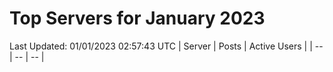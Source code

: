 # Top Servers for January 2023
Last Updated: 01/01/2023 02:57:43 UTC
| Server | Posts | Active Users |
| -- | -- | -- |
